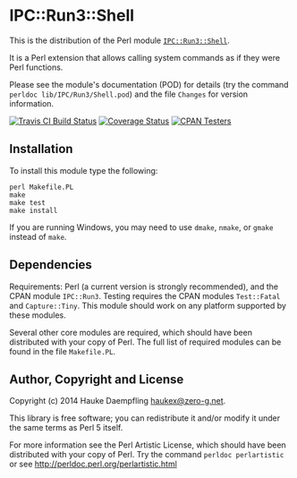 IPC::Run3::Shell
================

This is the distribution of the Perl module
[`IPC::Run3::Shell`](https://metacpan.org/pod/IPC::Run3::Shell).

It is a Perl extension that allows calling system commands
as if they were Perl functions.

Please see the module's documentation (POD) for details
(try the command `perldoc lib/IPC/Run3/Shell.pod`)
and the file `Changes` for version information.

[![Travis CI Build Status](https://travis-ci.org/haukex/IPC-Run3-Shell.svg)](https://travis-ci.org/haukex/IPC-Run3-Shell.svg)
[![Coverage Status](https://coveralls.io/repos/github/haukex/IPC-Run3-Shell/badge.svg)](https://coveralls.io/github/haukex/IPC-Run3-Shell)
[![CPAN Testers](https://badges.zero-g.net/cpantesters/IPC-Run3-Shell.svg)](http://matrix.cpantesters.org/?dist=IPC-Run3-Shell)

Installation
------------

To install this module type the following:

	perl Makefile.PL
	make
	make test
	make install

If you are running Windows, you may need to use `dmake`, `nmake`,
or `gmake` instead of `make`.

Dependencies
------------

Requirements: Perl (a current version is strongly recommended),
and the CPAN module `IPC::Run3`.
Testing requires the CPAN modules `Test::Fatal` and `Capture::Tiny`.
This module should work on any platform supported by these modules.

Several other core modules are required, which should have been
distributed with your copy of Perl. The full list of required
modules can be found in the file `Makefile.PL`.

Author, Copyright and License
-----------------------------

Copyright (c) 2014 Hauke Daempfling <haukex@zero-g.net>.

This library is free software; you can redistribute it and/or modify
it under the same terms as Perl 5 itself.

For more information see the Perl Artistic License,
which should have been distributed with your copy of Perl.
Try the command `perldoc perlartistic` or see
<http://perldoc.perl.org/perlartistic.html>

